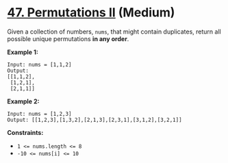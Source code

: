 # [47. Permutations II][link] (Medium)

[link]: https://leetcode.com/problems/permutations-ii/

Given a collection of numbers, `nums`, that might contain duplicates, return all possible unique
permutations **in any order**.

**Example 1:**

```
Input: nums = [1,1,2]
Output:
[[1,1,2],
 [1,2,1],
 [2,1,1]]
```

**Example 2:**

```
Input: nums = [1,2,3]
Output: [[1,2,3],[1,3,2],[2,1,3],[2,3,1],[3,1,2],[3,2,1]]
```

**Constraints:**

- `1 <= nums.length <= 8`
- `-10 <= nums[i] <= 10`
